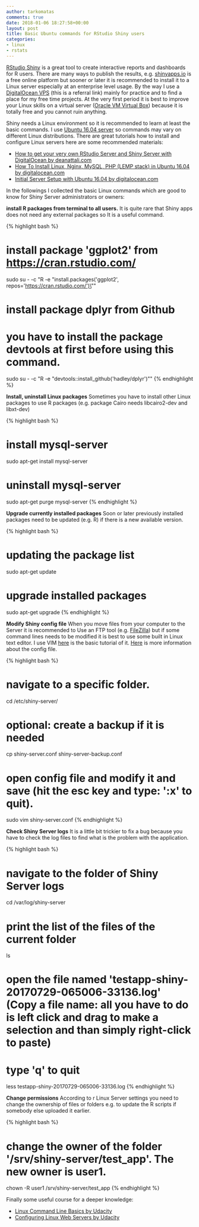 ```yaml
---
author: tarkomatas
comments: true
date: 2018-01-06 18:27:58+00:00
layout: post
title: Basic Ubuntu commands for RStudio Shiny users
categories:
- linux
- rstats
---
```


[RStudio Shiny](https://shiny.rstudio.com/) is a great tool to create interactive reports and dashboards for R users. There are many ways to publish the results, e.g. [shinyapps.io](https://www.shinyapps.io/) is a free online platform but sooner or later it is recommended to install it to a Linux server especially at an enterprise level usage. By the way I use a [DigitalOcean VPS](https://m.do.co/c/29bc34eb98ad) (this is a referral link) mainly for practice and to find a place for my free time projects. At the very first period it is best to improve your Linux skills on a virtual server ([Oracle VM Virtual Box](https://www.virtualbox.org/)) because it is totally free and you cannot ruin anything.

Shiny needs a Linux environment so it is recommended to learn at least the basic commands. I use [Ubuntu 16.04 server](https://www.ubuntu.com/download/server) so commands may vary on different Linux distributions. There are great tutorials how to install and configure Linux servers here are some recommended materials:

  * [How to get your very own RStudio Server and Shiny Server with DigitalOcean by deanattali.com](https://deanattali.com/2015/05/09/setup-rstudio-shiny-server-digital-ocean/)
  * [How To Install Linux, Nginx, MySQL, PHP (LEMP stack) in Ubuntu 16.04 by digitalocean.com](https://www.digitalocean.com/community/tutorials/how-to-install-linux-nginx-mysql-php-lemp-stack-in-ubuntu-16-04)
  * [Initial Server Setup with Ubuntu 16.04 by digitalocean.com](https://www.digitalocean.com/community/tutorials/initial-server-setup-with-ubuntu-16-04)

In the followings I collected the basic Linux commands which are good to know for Shiny Server administrators or owners:

**install R packages from terminal to all users.**
It is quite rare that Shiny apps does not need any external packages so It is a useful command.

{% highlight bash %}
# install package 'ggplot2' from https://cran.rstudio.com/
sudo su - -c "R -e \"install.packages('ggplot2', repos='https://cran.rstudio.com/')\""

# install package dplyr from Github
# you have to install the package devtools at first before using this command.
sudo su - -c "R -e \"devtools::install_github('hadley/dplyr')\""
{% endhighlight %}

**Install, uninstall Linux packages**
Sometimes you have to install other Linux packages to use R packages (e.g. package Cairo needs libcairo2-dev and libxt-dev)

{% highlight bash %}
# install mysql-server
sudo apt-get install mysql-server

# uninstall mysql-server
sudo apt-get purge mysql-server
{% endhighlight %}

**Upgrade currently installed packages**
Soon or later previously installed packages need to be updated (e.g. R) if there is a new available version.

{% highlight bash %}
# updating the package list
sudo apt-get update

# upgrade installed packages
sudo apt-get upgrade
{% endhighlight %}

**Modify Shiny config file**
When you move files from your computer to the Server it is recommended to Use an FTP tool (e.g. [FileZilla](https://filezilla-project.org/)) but if some command lines needs to be modified it is best to use some built in Linux text editor. I use VIM [here](http://vim.wikia.com/wiki/Tutorial) is the basic tutorial of it.
[Here](http://docs.rstudio.com/shiny-server/) is more information about the config file.

{% highlight bash %}
# navigate to a specific folder.
cd /etc/shiny-server/

# optional: create a backup if it is needed
cp shiny-server.conf shiny-server-backup.conf

# open config file and modify it and save (hit the esc key and type: ':x' to quit).
sudo vim shiny-server.conf
{% endhighlight %}

**Check Shiny Server logs**
It is a little bit trickier to fix a bug because you have to check the log files to find what is the problem with the application.

{% highlight bash %}
# navigate to the folder of Shiny Server logs
cd /var/log/shiny-server

# print the list of the files of the current folder
ls

# open the file named 'testapp-shiny-20170729-065006-33136.log' (Copy a file name: all you have to do is left click and drag to make a selection and than simply right-click to paste)
# type 'q' to quit
less testapp-shiny-20170729-065006-33136.log
{% endhighlight %}

**Change permissions**
According to r Linux Server settings you need to change the ownership of files or folders e.g. to update the R scripts if somebody else uploaded it earlier.

{% highlight bash %}
# change the owner of the folder '/srv/shiny-server/test_app'. The new owner is user1.
chown -R user1 /srv/shiny-server/test_app
{% endhighlight %}

Finally some useful course for a deeper knowledge:
  * [Linux Command Line Basics by Udacity](https://eu.udacity.com/course/linux-command-line-basics--ud595)
  * [Configuring Linux Web Servers by Udacity](https://eu.udacity.com/course/configuring-linux-web-servers--ud299)
